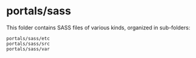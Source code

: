 # portals/sass

This folder contains SASS files of various kinds, organized in sub-folders:

    portals/sass/etc
    portals/sass/src
    portals/sass/var
